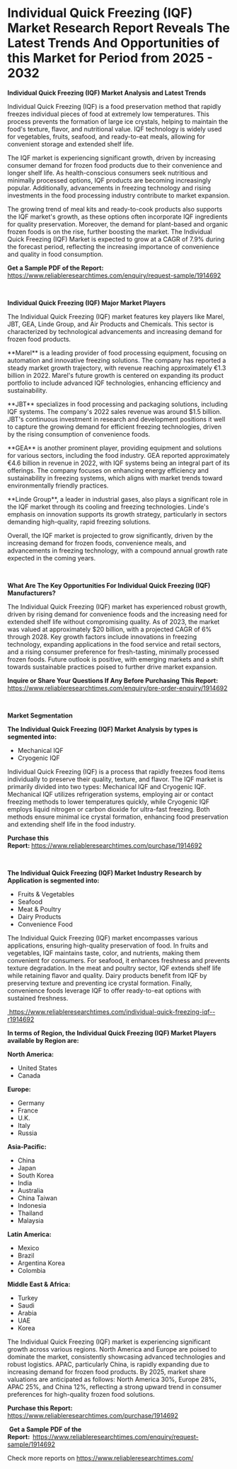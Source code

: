 <p><h1>Individual Quick Freezing (IQF) Market Research Report Reveals The Latest Trends And Opportunities of this Market for Period from 2025 - 2032</h1></p><p><strong>Individual Quick Freezing (IQF) Market Analysis and Latest Trends</strong></p>
<p><p>Individual Quick Freezing (IQF) is a food preservation method that rapidly freezes individual pieces of food at extremely low temperatures. This process prevents the formation of large ice crystals, helping to maintain the food's texture, flavor, and nutritional value. IQF technology is widely used for vegetables, fruits, seafood, and ready-to-eat meals, allowing for convenient storage and extended shelf life.</p><p>The IQF market is experiencing significant growth, driven by increasing consumer demand for frozen food products due to their convenience and longer shelf life. As health-conscious consumers seek nutritious and minimally processed options, IQF products are becoming increasingly popular. Additionally, advancements in freezing technology and rising investments in the food processing industry contribute to market expansion. </p><p>The growing trend of meal kits and ready-to-cook products also supports the IQF market's growth, as these options often incorporate IQF ingredients for quality preservation. Moreover, the demand for plant-based and organic frozen foods is on the rise, further boosting the market. The Individual Quick Freezing (IQF) Market is expected to grow at a CAGR of 7.9% during the forecast period, reflecting the increasing importance of convenience and quality in food consumption.</p></p>
<p><strong>Get a Sample PDF of the Report:&nbsp;</strong> <a href="https://www.reliableresearchtimes.com/enquiry/request-sample/1914692?utm_campaign=2006&utm_medium=2&utm_source=Github&utm_content=ia&utm_term=01032025&utm_id=individual-quick-freezing-iqf">https://www.reliableresearchtimes.com/enquiry/request-sample/1914692</a></p>
<p>&nbsp;</p>
<p><strong>Individual Quick Freezing (IQF) Major Market Players</strong></p>
<p><p>The Individual Quick Freezing (IQF) market features key players like Marel, JBT, GEA, Linde Group, and Air Products and Chemicals. This sector is characterized by technological advancements and increasing demand for frozen food products.</p><p>**Marel** is a leading provider of food processing equipment, focusing on automation and innovative freezing solutions. The company has reported a steady market growth trajectory, with revenue reaching approximately €1.3 billion in 2022. Marel's future growth is centered on expanding its product portfolio to include advanced IQF technologies, enhancing efficiency and sustainability.</p><p>**JBT** specializes in food processing and packaging solutions, including IQF systems. The company's 2022 sales revenue was around $1.5 billion. JBT's continuous investment in research and development positions it well to capture the growing demand for efficient freezing technologies, driven by the rising consumption of convenience foods.</p><p>**GEA** is another prominent player, providing equipment and solutions for various sectors, including the food industry. GEA reported approximately €4.6 billion in revenue in 2022, with IQF systems being an integral part of its offerings. The company focuses on enhancing energy efficiency and sustainability in freezing systems, which aligns with market trends toward environmentally friendly practices.</p><p>**Linde Group**, a leader in industrial gases, also plays a significant role in the IQF market through its cooling and freezing technologies. Linde's emphasis on innovation supports its growth strategy, particularly in sectors demanding high-quality, rapid freezing solutions. </p><p>Overall, the IQF market is projected to grow significantly, driven by the increasing demand for frozen foods, convenience meals, and advancements in freezing technology, with a compound annual growth rate expected in the coming years.</p></p>
<p>&nbsp;</p>
<p><strong>What Are The Key Opportunities For Individual Quick Freezing (IQF) Manufacturers?</strong></p>
<p><p>The Individual Quick Freezing (IQF) market has experienced robust growth, driven by rising demand for convenience foods and the increasing need for extended shelf life without compromising quality. As of 2023, the market was valued at approximately $20 billion, with a projected CAGR of 6% through 2028. Key growth factors include innovations in freezing technology, expanding applications in the food service and retail sectors, and a rising consumer preference for fresh-tasting, minimally processed frozen foods. Future outlook is positive, with emerging markets and a shift towards sustainable practices poised to further drive market expansion.</p></p>
<p><strong>Inquire or Share Your Questions If Any Before Purchasing This Report:</strong> <a href="https://www.reliableresearchtimes.com/enquiry/pre-order-enquiry/1914692?utm_campaign=2006&utm_medium=2&utm_source=Github&utm_content=ia&utm_term=01032025&utm_id=individual-quick-freezing-iqf">https://www.reliableresearchtimes.com/enquiry/pre-order-enquiry/1914692</a></p>
<p>&nbsp;</p>
<p><strong>Market Segmentation</strong></p>
<p><strong>The Individual Quick Freezing (IQF) Market Analysis by types is segmented into:</strong></p>
<p><ul><li>Mechanical IQF</li><li>Cryogenic IQF</li></ul></p>
<p><p>Individual Quick Freezing (IQF) is a process that rapidly freezes food items individually to preserve their quality, texture, and flavor. The IQF market is primarily divided into two types: Mechanical IQF and Cryogenic IQF. Mechanical IQF utilizes refrigeration systems, employing air or contact freezing methods to lower temperatures quickly, while Cryogenic IQF employs liquid nitrogen or carbon dioxide for ultra-fast freezing. Both methods ensure minimal ice crystal formation, enhancing food preservation and extending shelf life in the food industry.</p></p>
<p><strong>Purchase this Report:&nbsp;</strong><a href="https://www.reliableresearchtimes.com/purchase/1914692?utm_campaign=2006&utm_medium=2&utm_source=Github&utm_content=ia&utm_term=01032025&utm_id=individual-quick-freezing-iqf">https://www.reliableresearchtimes.com/purchase/1914692</a></p>
<p>&nbsp;</p>
<p><strong>The Individual Quick Freezing (IQF) Market Industry Research by Application is segmented into:</strong></p>
<p><ul><li>Fruits & Vegetables</li><li>Seafood</li><li>Meat & Poultry</li><li>Dairy Products</li><li>Convenience Food</li></ul></p>
<p><p>The Individual Quick Freezing (IQF) market encompasses various applications, ensuring high-quality preservation of food. In fruits and vegetables, IQF maintains taste, color, and nutrients, making them convenient for consumers. For seafood, it enhances freshness and prevents texture degradation. In the meat and poultry sector, IQF extends shelf life while retaining flavor and quality. Dairy products benefit from IQF by preserving texture and preventing ice crystal formation. Finally, convenience foods leverage IQF to offer ready-to-eat options with sustained freshness.</p></p>
<p><a href="https://www.reliableresearchtimes.com/individual-quick-freezing-iqf--r1914692?utm_campaign=2006&utm_medium=2&utm_source=Github&utm_content=ia&utm_term=01032025&utm_id=individual-quick-freezing-iqf">&nbsp;https://www.reliableresearchtimes.com/individual-quick-freezing-iqf--r1914692</a></p>
<p><strong>In terms of Region, the Individual Quick Freezing (IQF) Market Players available by Region are:</strong></p>
<p>
    <p> <strong> North America: </strong>
        <ul>
            <li>United States</li>
            <li>Canada</li>
        </ul>
        </p> 
    <p> <strong> Europe: </strong>
        <ul>
            <li>Germany</li>
            <li>France</li>
            <li>U.K.</li>
            <li>Italy</li>
            <li>Russia</li>
        </ul>
        </p> 
    <p> <strong> Asia-Pacific: </strong>
        <ul>
            <li>China</li>
            <li>Japan</li>
            <li>South Korea</li>
            <li>India</li>
            <li>Australia</li>
            <li>China Taiwan</li>
            <li>Indonesia</li>
            <li>Thailand</li>
            <li>Malaysia</li>
        </ul>
        </p> 
    <p> <strong> Latin America: </strong>
        <ul>
            <li>Mexico</li>
            <li>Brazil</li>
            <li>Argentina Korea</li>
            <li>Colombia</li>
        </ul>
        </p> 
    <p> <strong> Middle East & Africa: </strong>
        <ul>
            <li>Turkey</li>
            <li>Saudi</li>
            <li>Arabia</li>
            <li>UAE</li>
            <li>Korea</li>
        </ul>
    </p>
    </p>
<p><p>The Individual Quick Freezing (IQF) market is experiencing significant growth across various regions. North America and Europe are poised to dominate the market, consistently showcasing advanced technologies and robust logistics. APAC, particularly China, is rapidly expanding due to increasing demand for frozen food products. By 2025, market share valuations are anticipated as follows: North America 30%, Europe 28%, APAC 25%, and China 12%, reflecting a strong upward trend in consumer preferences for high-quality frozen food solutions.</p></p>
<p><strong>Purchase this Report: </strong><a href="https://www.reliableresearchtimes.com/purchase/1914692?utm_campaign=2006&utm_medium=2&utm_source=Github&utm_content=ia&utm_term=01032025&utm_id=individual-quick-freezing-iqf">https://www.reliableresearchtimes.com/purchase/1914692</a></p>
<p>&nbsp;<strong>Get a Sample PDF of the Report:&nbsp;&nbsp;</strong><a href="https://www.reliableresearchtimes.com/enquiry/request-sample/1914692?utm_campaign=2006&utm_medium=2&utm_source=Github&utm_content=ia&utm_term=01032025&utm_id=individual-quick-freezing-iqf">https://www.reliableresearchtimes.com/enquiry/request-sample/1914692</a></p>
<p><strong></strong></p>
<p>Check more reports on <a href="https://www.reliableresearchtimes.com/?utm_campaign=2006&utm_medium=2&utm_source=Github&utm_content=ia&utm_term=01032025&utm_id=individual-quick-freezing-iqf">https://www.reliableresearchtimes.com/</a></p>